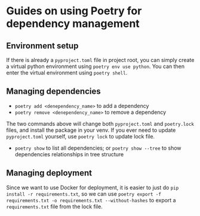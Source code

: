 # Guides on using Poetry for dependency management 

## Environment setup 

If there is already a `pyproject.toml` file in project root, you can simply create a virtual python environment using 
`poetry env use python`. You can then enter the virtual environment using `poetry shell`. 

## Managing dependencies 

- `poetry add <denependency_name>` to add a dependency 
- `poetry remove <denependency_name>` to remove a dependency

The two commands above will change both `pyproject.toml` and `poetry.lock` files, and install the package in your venv. 
If you ever need to update `pyproject.toml` yourself, use `poetry lock` to update lock file. 

- `poetry show` to list all dependencies; or `poetry show --tree` to show dependencies relationships in tree structure 

## Managing deployment 

Since we want to use Docker for deployment, it is easier to just do `pip install -r requirements.txt`, so we can use 
`poetry export -f requirements.txt -o requirements.txt --without-hashes` to export a `requirements.txt` file from the 
lock file. 